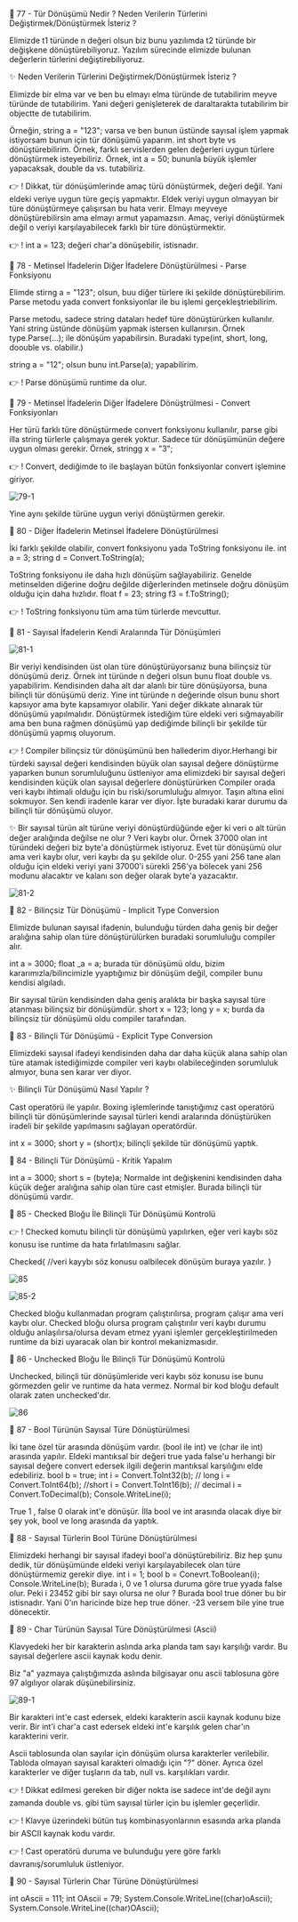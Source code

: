 👋 77 - Tür Dönüşümü Nedir ? Neden Verilerin Türlerini Değiştirmek/Dönüştürmek İsteriz ?

Elimizde t1 türünde n değeri olsun biz bunu yazılımda t2 türünde bir değişkene dönüştürebiliyoruz. Yazılım sürecinde elimizde bulunan değerlerin türlerini değiştirebiliyoruz. 

✨ Neden Verilerin Türlerini Değiştirmek/Dönüştürmek İsteriz ? 

Elimizde bir elma var ve ben bu elmayı elma türünde de tutabilirim meyve türünde de tutabilirim. Yani değeri genişleterek de daraltarakta tutabilirim bir objectte de tutabilirim. 

Örneğin, string a = "123"; varsa ve ben bunun üstünde sayısal işlem yapmak istiyorsam bunun için tür dönüşümü yaparım. int short byte vs dönüştürebilirim.
Örnek, farklı servislerden gelen değerleri uygun türlere dönüştürmek isteyebiliriz. 
Örnek, int a = 50; bununla büyük işlemler yapacaksak, double da vs. tutabiliriz. 

👉 ! Dikkat, tür dönüşümlerinde amaç türü dönüştürmek, değeri değil. Yani eldeki veriye uygun türe geçiş yapmaktır. Eldek veriyi uygun olmayyan bir türe dönüştürmeye çalışırsan bu hata verir. Elmayı meyveye dönüştürebilirsin ama elmayı armut yapamazsın. Amaç, veriyi dönüştürmek değil o veriyi karşılayabilecek farklı bir türe dönüştürmektir. 

👉 ! int a = 123; değeri char'a dönüşebilir, istisnadır. 

👋 78 - Metinsel İfadelerin Diğer İfadelere Dönüştürülmesi - Parse Fonksiyonu

Elimde stirng a = "123"; olsun, buu diğer türlere iki şekilde dönüştürebilirim. Parse metodu yada convert fonksiyonlar ile bu işlemi gerçekleştriebilirim. 

Parse metodu, sadece string dataları hedef türe dönüştürürken kullanılır. Yani string üstünde dönüşüm yapmak istersen kullanırsın. Örnek type.Parse(...); ile dönüşüm yapabilirsin. Buradaki type(int, short, long, doouble vs. olabilir.)

string a = "12"; olsun bunu int.Parse(a); yapabilirim.

👉 ! Parse dönüşümü runtime da olur. 

👋 79 - Metinsel İfadelerin Diğer İfadelere Dönüştrülmesi - Convert Fonksiyonları

Her türü farklı türe dönüştürmede convert fonksiyonu kullanılır, parse gibi illa string türlerle çalışmaya gerek yoktur. Sadece tür dönüşümünün değere uygun olması gerekir. 
Örnek, stringg x = "3";

👉 ! Convert, dediğimde to ile başlayan bütün fonksiyonlar convert işlemine giriyor. 

![79-1](https://github.com/user-attachments/assets/59968fe9-75b8-44e3-801e-16c209ac0e9c)

Yine aynı şekilde türüne uygun veriyi dönüştürmen gerekir. 

👋 80 - Diğer İfadelerin Metinsel İfadelere Dönüştürülmesi

İki farklı şekilde olabilir, convert fonksiyonu yada ToString fonksiyonu ile. 
int a = 3;
string d = Convert.ToString(a);

ToString fonksiyonu ile daha hızlı dönüşüm sağlayabiliriz. Genelde metinselden diğerine doğru değilde diğerlerinden metinsele doğru dönüşüm olduğu için daha hızlıdır. 
float f = 23;
string f3 = f.ToString();

👉 ! ToString fonksiyonu tüm ama tüm türlerde mevcuttur.

👋 81 - Sayısal İfadelerin Kendi Aralarında Tür Dönüşümleri 

![81-1](https://github.com/user-attachments/assets/bb5485e2-189a-440f-aade-08e78bf05d65)

Bir veriyi kendisinden üst olan türe dönüştürüyorsanız buna bilinçsiz tür dönüşümü deriz. Örnek int türünde n değeri olsun bunu float double vs. yapabilirim.
Kendisinden daha alt dar alanlı bir türe dönüşüyorsa, buna bilinçli tür dönüşümü deriz. Yine int türünde n değerinde olsun bunu short kapsıyor ama byte kapsamıyor olabilir. Yani değer dikkate alınarak tür dönüşümü yapılmalıdır. Dönüştürmek istediğim türe eldeki veri sığmayabilir ama ben buna rağmen dönüşümü yap dediğimde bilinçli bir şekilde tür dönüşümü yapmış oluyorum. 

👉 ! Compiler bilinçsiz tür dönüşümünü ben hallederim diyor.Herhangi bir türdeki sayısal değeri kendisinden büyük olan sayısal değere dönüştürme yaparken bunun sorumluluğunu üstleniyor ama elimizdeki bir sayısal değeri kendisinden küçük olan sayısal değerlere dönüştürürken Compiler orada veri kaybı ihtimali olduğu için bu riski/sorumluluğu almıyor. Taşın altına elini sokmuyor. Sen kendi iradenle karar ver diyor. İşte buradaki karar durumu da bilinçli tür dönüşümü oluyor.

✨ Bir sayısal türün alt türüne veriyi dönüştürdüğünde eğer ki veri o alt türün değer aralığında değilse ne olur ? 
Veri kaybı olur.
Örnek 37000 olan int türündeki değeri biz byte'a dönüştürmek istiyoruz. Evet tür dönüşümü olur ama veri kaybı olur, veri kaybı da şu şekilde olur. 0-255 yani 256 tane alan olduğu için eldeki veriyi yani 37000'i sürekli 256'ya bölecek yani 256 modunu alacaktır ve kalanı son değer olarak byte'a yazacaktır. 

![81-2](https://github.com/user-attachments/assets/2fa38b84-fdf5-493b-8da2-487259655d0c)

👋 82 - Bilinçsiz Tür Dönüşümü - Implicit Type Conversion

Elimizde bulunan sayısal ifadenin, bulunduğu türden daha geniş bir değer aralığına sahip olan türe dönüştürülürken buradaki sorumluluğu compiler alır. 

int a = 3000;
float _a = a; burada tür dönüşümü oldu, bizim kararımızla/bilincimizle yyaptığımız bir dönüşüm değil, compiler bunu kendisi algıladı. 

Bir sayısal türün kendisinden daha geniş aralıkta bir başka sayısal türe atanması bilinçsiz bir dönüşümdür. 
short x = 123;
long y = x; burda da bilinçsiz tür dönüşümü oldu compiler tarafından. 

👋 83 - Bilinçli Tür Dönüşümü - Explicit Type Conversion

Elimizdeki sayısal ifadeyi kendisinden daha dar daha küçük alana sahip olan türe atamak istediğimizde compiler veri kaybı olabileceğinden sorumluluk almıyor, buna sen karar ver diyor. 

✨ Bilinçli Tür Dönüşümü Nasıl Yapılır ?

Cast operatörü ile yapılır.
Boxing işlemlerinde tanıştığımız cast operatörü bilinçli tür dönüşümlerinde sayısal türleri kendi aralarında dönüştürüken iradeli bir şekilde yapılmasını sağlayan operatördür. 

int x = 3000;
short y = (short)x; bilinçli şekilde tür dönüşümü yaptık. 

👋 84 - Bilinçli Tür Dönüşümü - Kritik Yapalım

int a = 3000;
short s = (byte)a;
Normalde int değişkenini kendisinden daha küçük değer aralığına sahip olan türe cast etmişler. Burada bilinçli tür dönüşümü vardır. 

👋 85 - Checked Bloğu İle Bilinçli Tür Dönüşümü Kontrolü

👉 ! Checked komutu bilinçli tür dönüşümü yapılırken, eğer veri kaybı söz konusu ise runtime da hata fırlatılmasını sağlar. 

Checked{
//veri kayybı söz konusu oalbilecek dönüşüm buraya yazılır. 
}

![85](https://github.com/user-attachments/assets/c9306392-89e2-4073-8de1-a4456b63f937)

![85-2](https://github.com/user-attachments/assets/317e588f-acd0-427e-9518-f60e57fab760)

Checked bloğu kullanmadan program çalıştırılırsa, program çalışır ama veri kaybı olur. Checked bloğu olursa program çalıştırılır veri kaybı durumu olduğu anlaşılırsa/olursa devam etmez yyani işlemler gerçekleştirilmeden runtime da bizi uyaracak olan bir kontrol mekanizmasıdır. 

👋 86 - Unchecked Bloğu İle Bilinçli Tür Dönüşümü Kontrolü

Unchecked, bilinçli  tür dönüşümleride veri kaybı söz konusu ise bunu görmezden gelir ve runtime da hata vermez. Normal bir kod bloğu default olarak zaten unchecked'dır. 

![86](https://github.com/user-attachments/assets/232a399b-d902-4b41-b00c-599a75de05ba)

👋 87 - Bool Türünün Sayısal Türe Dönüştürülmesi

İki tane özel tür arasında dönüşüm vardır. 
(bool ile int) ve (char ile int) arasında yapılır.
Eldeki mantıksal bir değeri true yada false'u herhangi bir sayısal değere convert edersek ilgili değerin mantıksal karşılığını elde edebiliriz. 
bool b = true;
int i = Convert.ToInt32(b); // long i = Convert.ToInt64(b); //short i = Convert.ToInt16(b); // decimal i = Convert.ToDecimal(b); 
Console.WriteLine(i); 

True 1 , false 0 olarak int'e dönüşür. İlla bool ve int arasında olacak diye bir şey yok, bool ve long arasında da yaptık. 

👋 88 - Sayısal Türlerin Bool Türüne Dönüştürülmesi

Elimizdeki herhangi bir sayısal ifadeyi bool'a dönüştürebiliriz. Biz hep şunu dedik, tür dönüşümünde eldeki veriyi karşılayabilecek olan türe dönüştürmemiz gerekir diye.
int i = 1;
bool b = Conevrt.ToBoolean(i);
Console.WriteLine(b);
Burada i, 0 ve 1 olursa duruma göre true yyada false olur. Peki i 23452 gibi bir sayı olursa ne olur ? Burada bool true döner bu bir istisnadır. Yani 0'ın haricinde bize hep true döner. -23 versem bile yine true dönecektir. 

👋 89 - Char Türünün Sayısal Türe Dönüştürülmesi (Ascii)

Klavyedeki her bir karakterin aslında arka planda tam sayı karşılığı vardır. Bu sayısal değerlere ascii kaynak kodu denir.

Biz "a" yazmaya çalıştığımızda aslında bilgisayar onu ascii tablosuna göre 97 algılıyor olarak düşünebilirsiniz.

![89-1](https://github.com/user-attachments/assets/fdefa14c-ac1b-4c56-b0fb-ea4e5aaaa9ed)

Bir karakteri int'e cast edersek, eldeki karakterin ascii kaynak kodunu bize verir. Bir int'i char'a cast edersek eldeki int'e karşılık gelen char'ın karakterini verir.

Ascii tablosunda olan sayılar için dönüşüm olursa karakterler verilebilir. Tabloda olmayan sayısal karakteri olmadığı için "?" döner. Ayrıca özel karakterler ve diğer tuşların da tab, null vs. karşılıkları vardır. 

👉 ! Dikkat edilmesi gereken bir diğer nokta ise sadece int'de değil aynı zamanda double vs. gibi tüm sayısal türler için bu işlemler geçerlidir.

👉 ! Klavye üzerindeki bütün tuş kombinasyonlarının esasında arka planda bir ASCII kaynak kodu vardır.

👉 ! Cast operatörü duruma ve bulunduğu yere göre farklı davranış/sorumluluk üstleniyor.

👋 90 - Sayısal Türlerin Char Türüne Dönüştürülmesi

int oAscii = 111;
int OAscii = 79;
System.Console.WriteLine((char)oAscii);
System.Console.WriteLine((char)OAscii);
